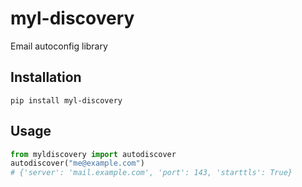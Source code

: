 # myl-discovery

Email autoconfig library

## Installation

```shell
pip install myl-discovery
```

## Usage

```python
from myldiscovery import autodiscover
autodiscover("me@example.com")
# {'server': 'mail.example.com', 'port': 143, 'starttls': True}
```


